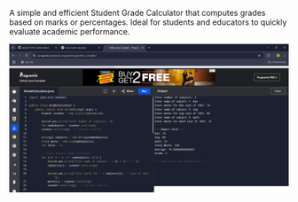 A simple and efficient Student Grade Calculator that computes grades based on marks or percentages. Ideal for students and educators to quickly evaluate academic performance.


 
 ![Image Alt](https://github.com/abhijit712503/calculater.java/blob/e4a07c55a87410ccc8d492e093396fbfbe87aa83/Screenshot%202025-06-20%20123702.png)
